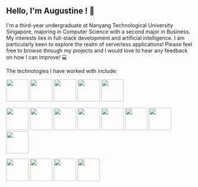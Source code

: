 ## Hello, I'm Augustine ! :wave:

I'm a third-year undergraduate at Nanyang Technological University Singapore, majoring in Computer Science with a second major in Business. My interests lies in full-stack development and artificial intelligence. I am particularly keen to explore the realm of serverless applications! Please feel free to browse through my projects and I would love to hear any feedback on how I can improve! :computer:

The technologies I have worked with include:

<img src="https://www.svgrepo.com/show/353925/javascript.svg" width="60" /> <img src="https://www.svgrepo.com/show/354478/typescript-icon.svg" width="60" /> <img src="https://www.svgrepo.com/show/452091/python.svg" width="60" /> <img src="https://www.svgrepo.com/show/303388/java-4-logo.svg" width="60" /> <img src="https://www.svgrepo.com/show/373482/c.svg" width="60" />

<img src="https://www.svgrepo.com/show/349402/html5.svg" width="60" /> <img src="https://www.svgrepo.com/show/349330/css3.svg" width="60" /> <img src="https://www.svgrepo.com/show/452092/react.svg" width="60" /> <img src="https://www.svgrepo.com/show/353657/django-icon.svg" width="60" /> <img src="https://www.svgrepo.com/show/354118/nodejs.svg" width="60" /> <img src="https://www.svgrepo.com/show/354107/nestjs.svg" width="60" /> <img src="https://www.svgrepo.com/show/331488/mongodb.svg" width="60" /> <img src="https://www.svgrepo.com/show/354200/postgresql.svg" width="60" />

<img src="https://www.svgrepo.com/show/376356/aws.svg" width="60" /> <img src="https://www.svgrepo.com/show/448274/azure.svg" width="60" /> <img src="https://www.svgrepo.com/show/373595/firebase.svg" width="60" /> <img src="https://www.svgrepo.com/show/354240/pytorch.svg" width="60" />
